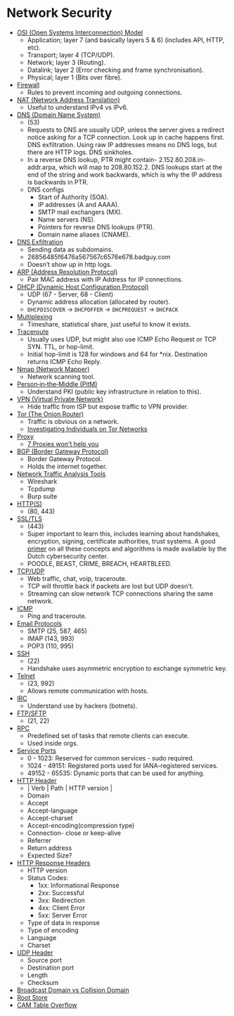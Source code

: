 # Network Security
- [OSI (Open Systems Interconnection) Model](./01_OSI_Model.md)
	- Application; layer 7 (and basically layers 5 & 6) (includes API, HTTP, etc).
	- Transport; layer 4 (TCP/UDP).
	- Network; layer 3 (Routing).
	- Datalink; layer 2 (Error checking and frame synchronisation).
	- Physical; layer 1 (Bits over fibre).	
- [Firewall](./02_Firewall.md)
	- Rules to prevent incoming and outgoing connections.	
- [NAT (Network Address Translation)](./03_NAT.md)
	- Useful to understand IPv4 vs IPv6.
- [DNS (Domain Name System)](./04_DNS.md)
	- (53)
	- Requests to DNS are usually UDP, unless the server gives a redirect notice asking for a TCP connection. Look up in cache happens first. DNS exfiltration. Using raw IP addresses means no DNS logs, but there are HTTP logs. DNS sinkholes.
	- In a reverse DNS lookup, PTR might contain- 2.152.80.208.in-addr.arpa, which will map to  208.80.152.2. DNS lookups start at the end of the string and work backwards, which is why the IP address is backwards in PTR.
	- DNS configs
		- Start of Authority (SOA).
		- IP addresses (A and AAAA).
		- SMTP mail exchangers (MX).
		- Name servers (NS).
		- Pointers for reverse DNS lookups (PTR).
		- Domain name aliases (CNAME).
- [DNS Exfiltration](./05_DNS_Exfiltration.md)
	- Sending data as subdomains. 
	- 26856485f6476a567567c6576e678.badguy.com
	- Doesn’t show up in http logs. 
- [ARP (Address Resolution Protocol)](./06_ARP.md)
	- Pair MAC address with IP Address for IP connections. 
- [DHCP (Dynamic Host Configuration Protocol)](./07_DHCP.md)
	- UDP (67 - Server, 68 - Client)
	- Dynamic address allocation (allocated by router).
	- `DHCPDISCOVER` -> `DHCPOFFER` -> `DHCPREQUEST` -> `DHCPACK`
- [Multiplexing](./08_Multiplexing.md)
	- Timeshare, statistical share, just useful to know it exists.
- [Traceroute](./09_Traceroute.md)
	- Usually uses UDP, but might also use ICMP Echo Request or TCP SYN. TTL, or hop-limit.
	- Initial hop-limit is 128 for windows and 64 for *nix. Destination returns ICMP Echo Reply. 
- [Nmap (Network Mapper)](./10_Nmap.md)
	- Network scanning tool.
- [Person‐in‐the‐Middle (PitM)](./11_PitM.md)
	- Understand PKI (public key infrastructure in relation to this).
- [VPN (Virtual Private Network)](./12_VPN.md)
	- Hide traffic from ISP but expose traffic to VPN provider.
- [Tor (The Onion Router)](./13_Tor.md)
	- Traffic is obvious on a network. 
	- [Investigating Individuals on Tor Networks](./14_Investigating_Individuals_on_Tor_Networks.md)
- [Proxy](./15_Proxy.md)
	- [7 Proxies won't help you](./16_7_Proxies.md)
- [BGP (Border Gateway Protocol)](./17_BGP.md)
	- Border Gateway Protocol.
	- Holds the internet together.
- [Network Traffic Analysis Tools](./18_Network_Traffic_Analysis_Tools.md)
	- Wireshark
	- Tcpdump
	- Burp suite
- [HTTP(S)](./19_HTTP_S.md)
	- (80, 443)
- [SSL/TLS](./20_SSL_TLS.md)
	- (443) 
	- Super important to learn this, includes learning about handshakes, encryption, signing, certificate authorities, trust systems. A good [primer](https://english.ncsc.nl/publications/publications/2021/january/19/it-security-guidelines-for-transport-layer-security-2.1) on all these concepts and algorithms is made available by the Dutch cybersecurity center.
	- POODLE, BEAST, CRIME, BREACH, HEARTBLEED.
- [TCP/UDP](./21_TCP_UDP.md)
	- Web traffic, chat, voip, traceroute.
	- TCP will throttle back if packets are lost but UDP doesn't. 
	- Streaming can slow network TCP connections sharing the same network.
- [ICMP](./22_ICMP.md)
	- Ping and traceroute.
- [Email Protocols](./23_Email_Protocols.md)
	- SMTP (25, 587, 465)
	- IMAP (143, 993)
	- POP3 (110, 995)
- [SSH](./24_SSH.md)
	- (22)
	- Handshake uses asymmetric encryption to exchange symmetric key.
- [Telnet](./25_Telnet.md)
	- (23, 992)
	- Allows remote communication with hosts.
- [IRC](./26_IRC.md)
	- Understand use by hackers (botnets).
- [FTP/SFTP](./27_FTP_SFTP.md)
	- (21, 22)
- [RPC](./28_RPC.md)
	- Predefined set of tasks that remote clients can execute.
	- Used inside orgs. 
- [Service Ports](./29_Service_Ports.md)
	- 0 - 1023: Reserved for common services - sudo required. 
	- 1024 - 49151: Registered ports used for IANA-registered services. 
	- 49152 - 65535: Dynamic ports that can be used for anything. 
- [HTTP Header](./30_HTTP_Header.md)
	- | Verb | Path | HTTP version |
	- Domain
	- Accept
	- Accept-language
	- Accept-charset
	- Accept-encoding(compression type)
	- Connection- close or keep-alive
	- Referrer
	- Return address
	- Expected Size?
- [HTTP Response Headers](./31_HTTP_Response_Headers.md)
	- HTTP version
	- Status Codes: 
		- 1xx: Informational Response
		- 2xx: Successful
		- 3xx: Redirection
		- 4xx: Client Error
		- 5xx: Server Error
	- Type of data in response 
	- Type of encoding
	- Language 
	- Charset
- [UDP Header](./32_UDP_Header.md)
	- Source port
	- Destination port
	- Length
	- Checksum
- [Broadcast Domain vs Collision Domain](./33_Broadcast_Domain_vs_Collision_Domain.md)
- [Root Store](./34_Root_Store.md)
- [CAM Table Overflow](./35_CAM_Table_Overflow.md)
